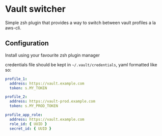 # Vault switcher

Simple zsh plugin that provides a way to switch between vault profiles a la aws-cli.

## Configuration

Install using your favourite zsh plugin manager

credentials file should be kept in `~/.vault/credentials`, yaml formatted like so:

```yaml
profile_1:
  address: https://vault.example.com
  token: s.MY_TOKEN

profile_2:
  address: https://vault-prod.example.com
  token: s.MY_PROD_TOKEN

profile_app_role:
  address: https://vault.example.com
  role_id: { UUID }
  secret_id: { UUID }
```
